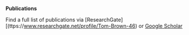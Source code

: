 **Publications**

Find a full list of publications via [ResearchGate][(ttps://www.researchgate.net/profile/Tom-Brown-46) or [Google Scholar](https://scholar.google.com/citations?user=DYI9mmAAAAAJ&hl=en)
